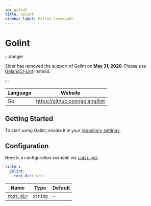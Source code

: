 ```yaml
---
id: golint
title: Golint
sidebar_label: Golint (removed)
---
```


# Golint

:::danger

Sider has removed the support of Golint on **May 31, 2020**. Please use [GolangCI-Lint](golangci-lint.md) instead.

:::

| Language | Website                        |
| -------- | ------------------------------ |
| Go       | https://github.com/golang/lint |

## Getting Started

To start using Golint, enable it in your [repository settings](../../getting-started/repository-settings.md).

## Configuration

Here is a configuration example via [`sider.yml`](../../getting-started/custom-configuration.md):

```yaml
linter:
  golint:
    root_dir: src/
```

| Name                                                                                  | Type     | Default |
| ------------------------------------------------------------------------------------- | -------- | ------- |
| [`root_dir`](../../getting-started/custom-configuration.md#linteranalyzer_idroot_dir) | `string` | -       |
